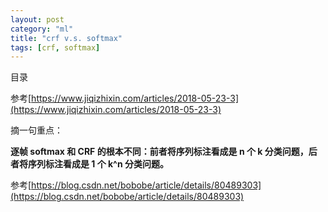 ```yaml
---
layout: post
category: "ml"
title: "crf v.s. softmax"
tags: [crf, softmax]
---
```


目录

<!-- TOC -->


<!-- /TOC -->

参考[https://www.jiqizhixin.com/articles/2018-05-23-3](https://www.jiqizhixin.com/articles/2018-05-23-3)

摘一句重点：

**逐帧 softmax 和 CRF 的根本不同：前者将序列标注看成是 n 个 k 分类问题，后者将序列标注看成是 1 个 k^n 分类问题。**


参考[https://blog.csdn.net/bobobe/article/details/80489303](https://blog.csdn.net/bobobe/article/details/80489303)


